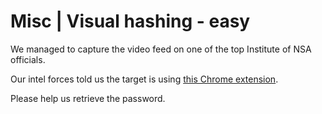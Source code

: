# Misc | Visual hashing - easy

We managed to capture the video feed on one of the top Institute of NSA officials.

Our intel forces told us the target is using [this Chrome extension](https://chrome.google.com/webstore/detail/visual-hashing/lkoelcpcjjehbjcchcbddggjmphfaiie).

Please help us retrieve the password.
